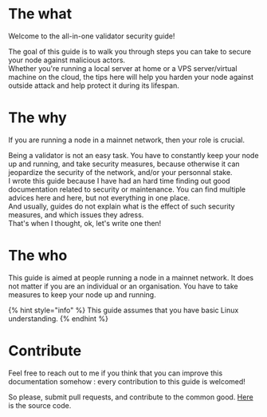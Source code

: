 # The what
Welcome to the all-in-one validator security guide!

The goal of this guide is to walk you through steps you can take to secure your node against malicious actors.  
Whether you're running a local server at home or a VPS server/virtual machine on the cloud, the tips here will help you harden your node against outside attack and help protect it during its lifespan.

# The why
If you are running a node in a mainnet network, then your role is crucial.

Being a validator is not an easy task. You have to constantly keep your node up and running, and take security measures, because otherwise it can jeopardize the security of the network, and/or your personnal stake.  
I wrote this guide because I have had an hard time finding out good documentation related to security or maintenance. You can find multiple advices here and here, but not everything in one place.  
And usually, guides do not explain what is the effect of such security measures, and which issues they adress.  
That's when I thought, ok, let's write one then!

# The who
This guide is aimed at people running a node in a mainnet network. It does not matter if you are an individual or an organisation. You have to take measures to keep your node up and running.  

{% hint style="info" %} This guide assumes that you have basic Linux understanding. {% endhint %}

# Contribute
Feel free to reach out to me if you think that you can improve this documentation somehow : every contribution to this guide is welcomed!

So please, submit pull requests, and contribute to the common good. [Here](https://github.com/soragXYZ/validatorUltimateGuide/tree/EN) is the source code.
